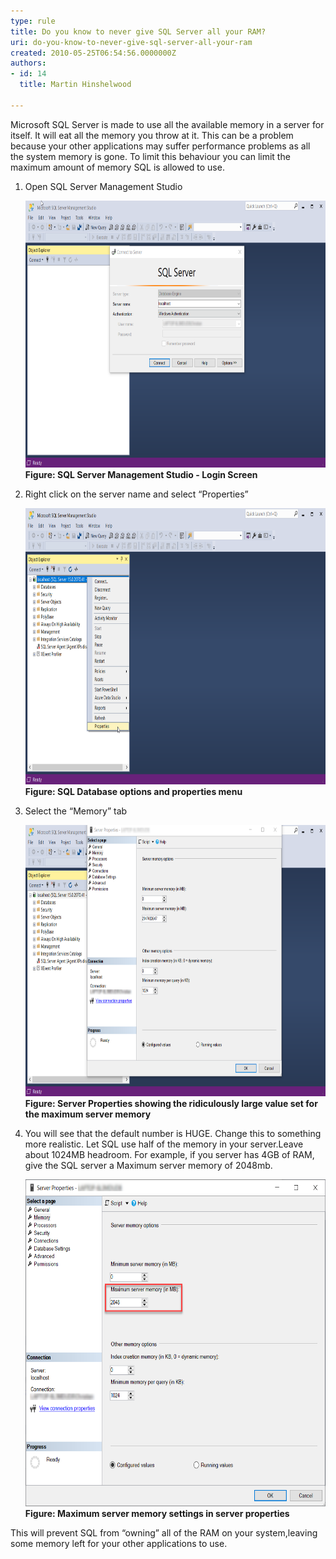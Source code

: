 ```yaml
---
type: rule
title: Do you know to never give SQL Server all your RAM?
uri: do-you-know-to-never-give-sql-server-all-your-ram
created: 2010-05-25T06:54:56.0000000Z
authors:
- id: 14
  title: Martin Hinshelwood

---
```




<span class='intro'> ​Microsoft SQL Server is made to use all the available memory in a server for itself. It will eat all the memory you throw at it. This can be a problem because your other applications may suffer performance problems as all the system memory is gone. To limit this behaviour you can limit the maximum amount of memory SQL is allowed to use. 
<br> </span>


  <ol>
    <li>Open SQL Server Management Studio<dl class="ssw15-rteElement-ImageArea">
    <img src="SqlServerAllYourRam_01.png" alt="" style="width&#58;757px;height&#58;427px;" />​​<span style="font-weight&#58;bold;">Figure&#58; SQL Server Management Studio - Login Screen</span></dl></li>
    <li>Right click on the server name and select “Properties”<dl class="ssw15-rteElement-ImageArea">
    <img src="SqlServerAllYourRam_02.png" alt="" style="width&#58;759px;height&#58;442px;" /><strong>Figure&#58; SQL Database options and properties menu</strong><br></dl></li>
    <li>Select the “Memory” tab <dl class="ssw15-rteElement-ImageArea">
    <img src="SqlServerAllYourRam_03.png" alt="" style="width&#58;757px;height&#58;434px;" /><strong>Figure&#58; Server Properties showing the ridiculously large value set for the maximum server memory​</strong> </dl></li>
    <li>You will see that the default number is HUGE. Change this to something more realistic. Let SQL use half of the memory in your server.Leave about 1024MB headroom. For example, if you server has 4GB of RAM, give the SQL server a Maximum server memory of 2048mb.<dl class="ssw15-rteElement-ImageArea">
    <img src="SqlServerAllYourRam_04.png" alt="" style="width&#58;635px;height&#58;523px;" /><strong>Figure&#58; Maximum server memory settings in server properties</strong><br></dl></li>
</ol>
This will prevent SQL from “owning” all of the RAM on your system,leaving some memory left for your other applications to use. 



